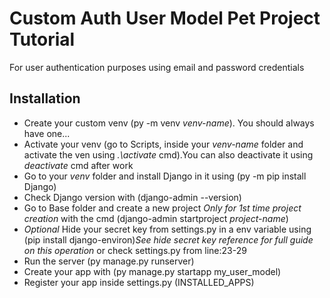 # Custom Auth User Model Pet Project Tutorial

For user authentication purposes using email and password credentials

## Installation

- Create your custom venv (py -m venv *venv-name*). You should always have one...
- Activate your venv (go to Scripts, inside your *venv-name* folder and activate the ven using *.\activate* cmd).You can also deactivate it using *deactivate* cmd  after work
- Go to your *venv* folder and install Django in it using (py -m pip install Django)
- Check Django version with (django-admin --version)
- Go to Base folder and create a new project *Only for 1st time project creation* with the cmd (django-admin startproject *project-name*)
- *Optional* Hide your secret key from settings.py in a env variable using (pip install django-environ)*See hide secret key reference for full guide on this operation* or check settings.py from line:23-29
- Run the server (py manage.py runserver)
- Create your app with (py manage.py startapp my_user_model)
- Register your app inside settings.py (INSTALLED_APPS)
